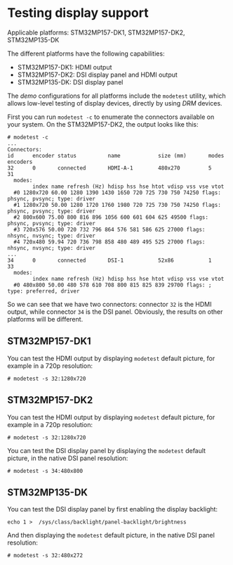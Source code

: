 # Testing display support

Applicable platforms: STM32MP157-DK1, STM32MP157-DK2, STM32MP135-DK

The different platforms have the following capabilities:
* STM32MP157-DK1: HDMI output
* STM32MP157-DK2: DSI display panel and HDMI output
* STM32MP135-DK: DSI display panel

The *demo* configurations for all platforms include the `modetest`
utility, which allows low-level testing of display devices, directly
by using *DRM* devices.

First you can run `modetest -c` to enumerate the connectors available
on your system. On the STM32MP157-DK2, the output looks like this:

```
# modetest -c
...
Connectors:
id      encoder status          name            size (mm)       modes   encoders
32      0       connected       HDMI-A-1        480x270         5       31
  modes:
        index name refresh (Hz) hdisp hss hse htot vdisp vss vse vtot
  #0 1280x720 60.00 1280 1390 1430 1650 720 725 730 750 74250 flags: phsync, pvsync; type: driver
  #1 1280x720 50.00 1280 1720 1760 1980 720 725 730 750 74250 flags: phsync, pvsync; type: driver
  #2 800x600 75.00 800 816 896 1056 600 601 604 625 49500 flags: phsync, pvsync; type: driver
  #3 720x576 50.00 720 732 796 864 576 581 586 625 27000 flags: nhsync, nvsync; type: driver
  #4 720x480 59.94 720 736 798 858 480 489 495 525 27000 flags: nhsync, nvsync; type: driver
...
34      0       connected       DSI-1           52x86           1       33
  modes:
        index name refresh (Hz) hdisp hss hse htot vdisp vss vse vtot
  #0 480x800 50.00 480 578 610 708 800 815 825 839 29700 flags: ; type: preferred, driver
```

So we can see that we have two connectors: connector `32` is the HDMI
output, while connector `34` is the DSI panel. Obviously, the results
on other platforms will be different.

## STM32MP157-DK1

You can test the HDMI output by displaying `modetest` default picture,
for example in a 720p resolution:

```
# modetest -s 32:1280x720
```

## STM32MP157-DK2

You can test the HDMI output by displaying `modetest` default picture,
for example in a 720p resolution:

```
# modetest -s 32:1280x720
```

You can test the DSI display panel by displaying the `modetest`
default picture, in the native DSI panel resolution:

```
# modetest -s 34:480x800
```

## STM32MP135-DK

You can test the DSI display panel by first enabling the display
backlight:

```
echo 1 >  /sys/class/backlight/panel-backlight/brightness
```

And then displaying the `modetest` default picture, in the native DSI
panel resolution:

```
# modetest -s 32:480x272
```
